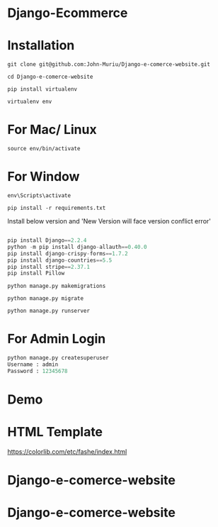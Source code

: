 # Django-Ecommerce

# Installation

`git clone git@github.com:John-Muriu/Django-e-comerce-website.git`

`cd Django-e-comerce-website`

`pip install virtualenv`

`virtualenv env`

# For Mac/ Linux

`source env/bin/activate`

# For Window

`env\Scripts\activate`

`pip install -r requirements.txt`

Install below version and 'New Version will face version conflict error'

```python

pip install Django==2.2.4
python -m pip install django-allauth==0.40.0
pip install django-crispy-forms==1.7.2
pip install django-countries==5.5
pip install stripe==2.37.1
pip install Pillow

```

`python manage.py makemigrations`

`python manage.py migrate`

`python manage.py runserver`

# For Admin Login

```python
python manage.py createsuperuser
Username : admin
Password : 12345678
```
# Demo


# HTML Template

https://colorlib.com/etc/fashe/index.html

# Django-e-comerce-website
# Django-e-comerce-website
